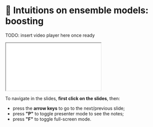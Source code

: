 # 🎥 Intuitions on ensemble models: boosting

TODO: insert video player here once ready

<iframe src="../slides/index.html?file=../slides/boosting.md#p1"/>
<iframe class="slides"
        src="../slides/index.html?file=../slides/boosting.md"></iframe>

To navigate in the slides, **first click on the slides**, then:
- press the **arrow keys** to go to the next/previous slide;
- press **"P"** to toggle presenter mode to see the notes;
- press **"F"** to toggle full-screen mode.
